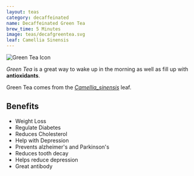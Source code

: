 ```yaml
---
layout: teas
category: decaffeinated
name: Decaffeinated Green Tea
brew_time: 5 Minutes
image: teas/decafgreentea.svg
leaf: Camellia Sinensis
---
```


![Green Tea Icon]({{site.baseurl}}/images/greentea.svg)

*Green Tea* is a great way to wake up in the morning as well as fill up with **antioxidants**.

Green Tea comes from the [*Camellia_sinensis*](http://en.wikipedia.org/wiki/Camellia_sinensis) leaf.

## Benefits

- Weight Loss
- Regulate Diabetes 
- Reduces Cholesterol
- Help with Depression
- Prevents alzheimer's and Parkinson's
- Reduces tooth decay
- Helps reduce depression
- Great antibody